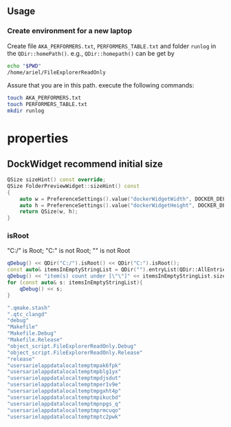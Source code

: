 ## Usage

### Create environment for a new laptop
Create file `AKA_PERFORMERS.txt`, `PERFORMERS_TABLE.txt` and folder `runlog` in the `QDir::homePath()`. 
e.g., `QDir::homepath()` can be get by 

```bash
echo "$PWD"
/home/ariel/FileExplorerReadOnly
```

Assure that you are in this path. execute the following commands:
```bash
touch AKA_PERFORMERS.txt
touch PERFORMERS_TABLE.txt
mkdir runlog
```

# properties
## DockWidget recommend initial size


```cpp
QSize sizeHint() const override;
QSize FolderPreviewWidget::sizeHint() const
{
    auto w = PreferenceSettings().value("dockerWidgetWidth", DOCKER_DEFAULT_SIZE.width()).toInt();
    auto h = PreferenceSettings().value("dockerWidgetHeight", DOCKER_DEFAULT_SIZE.height()).toInt();
    return QSize(w, h);
}
```

### isRoot

"C:/" is Root; "C:" is not Root; "" is not Root

```cpp
qDebug() << QDir("C:/").isRoot() << QDir("C:").isRoot();
const auto& itemsInEmptyStringList = QDir("").entryList(QDir::AllEntries|QDir::NoDotAndDotDot);
qDebug() << "item(s) count under [\"\"]" << itemsInEmptyStringList.size() << "is Root" << QDir("").isRoot();
for (const auto& s: itemsInEmptyStringList){
    qDebug() << s;
}
```


```sh
".qmake.stash"
".qtc_clangd"
"debug"
"Makefile"
"Makefile.Debug"
"Makefile.Release"
"object_script.FileExplorerReadOnly.Debug"
"object_script.FileExplorerReadOnly.Release"
"release"
"usersarielappdatalocaltemptmpak6fpk"
"usersarielappdatalocaltemptmpblg1yx"
"usersarielappdatalocaltemptmpdjsdut"
"usersarielappdatalocaltemptmper1v9e"
"usersarielappdatalocaltemptmpgxht4p"
"usersarielappdatalocaltemptmpikucbd"
"usersarielappdatalocaltemptmpnpgs_q"
"usersarielappdatalocaltemptmprmcuqo"
"usersarielappdatalocaltemptmptc2pwk"
```


